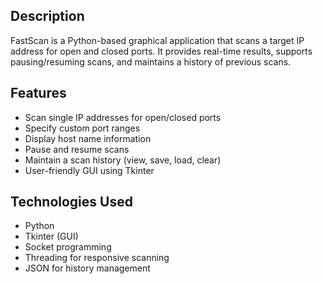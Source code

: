 ## Description
FastScan is a Python-based graphical application that scans a target IP address for open and closed ports. It provides real-time results, supports pausing/resuming scans, and maintains a history of previous scans.

## Features
- Scan single IP addresses for open/closed ports
- Specify custom port ranges
- Display host name information
- Pause and resume scans
- Maintain a scan history (view, save, load, clear)
- User-friendly GUI using Tkinter

## Technologies Used
- Python
- Tkinter (GUI)
- Socket programming
- Threading for responsive scanning
- JSON for history management
